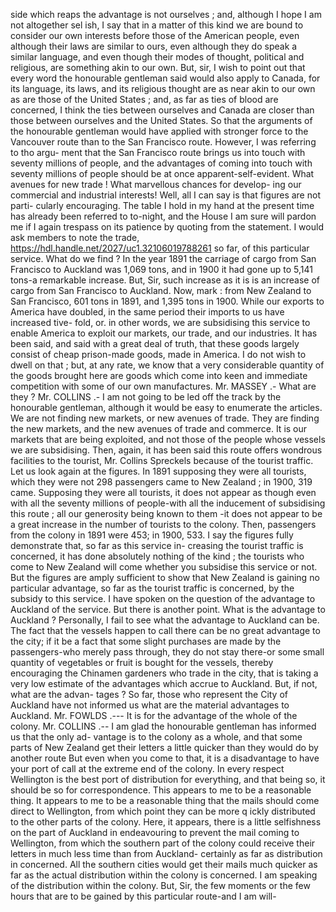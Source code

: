 side which reaps the advantage is not ourselves ; and, although I hope I am not altogether sel ish, I say that in a matter of this kind we are bound to consider our own interests before those of the American people, even although their laws are similar to ours, even although they do speak a similar language, and even though their modes of thought, political and religious, are something akin to our own. But, sir, I wish to point out that every word the honourable gentleman said would also apply to Canada, for its language, its laws, and its religious thought are as near akin to our own as are those of the United States ; and, as far as ties of blood are concerned, I think the ties between ourselves and Canada are closer than those between ourselves and the United States. So that the arguments of the honourable gentleman would have applied with stronger force to the Vancouver route than to the San Francisco route. However, I was referring to tho argu- ment that the San Francisco route brings us into touch with seventy millions of people, and the advantages of coming into touch with seventy millions of people should be at once apparent-self-evident. What avenues for new trade ! What marvellous chances for develop- ing our commercial and industrial interests! Well, all I can say is that figures are not parti- cularly encouraging. The table I hold in my hand at the present time has already been referred to to-night, and the House I am sure will pardon me if I again trespass on its patience by quoting from the statement. I would ask members to note the trade, https://hdl.handle.net/2027/uc1.32106019788261 so far, of this particular service. What do we find ? In the year 1891 the carriage of cargo from San Francisco to Auckland was 1,069 tons, and in 1900 it had gone up to 5,141 tons-a remarkable increase. But, Sir, such increase as it is is an increase of cargo from San Francisco to Auckland. Now, mark : from New Zealand to San Francisco, 601 tons in 1891, and 1,395 tons in 1900. While our exports to America have doubled, in the same period their imports to us have increased tive- fold, or. in other words, we are subsidising this service to enable America to exploit our markets, our trade, and our industries. It has been said, and said with a great deal of truth, that these goods largely consist of cheap prison-made goods, made in America. I do not wish to dwell on that ; but, at any rate, we know that a very considerable quantity of the goods brought here are goods which come into keen and immediate competition with some of our own manufactures. Mr. MASSEY .- What are they ? Mr. COLLINS .- I am not going to be led off the track by the honourable gentleman, although it would be easy to enumerate the articles. We are not finding new markets, or new avenues of trade. They are finding the new markets, and the new avenues of trade and commerce. It is our markets that are being exploited, and not those of the people whose vessels we are subsidising. Then, again, it has been said this route offers wondrous facilities to the tourist, Mr. Collins Spreckels because of the tourist traffic. Let us look again at the figures. In 1891 supposing they were all tourists, which they were not 298 passengers came to New Zealand ; in 1900, 319 came. Supposing they were all tourists, it does not appear as though even with all the seventy millions of people-with all the inducement of subsidising this route ; all our generosity being known to them -it does not appear to be a great increase in the number of tourists to the colony. Then, passengers from the colony in 1891 were 453; in 1900, 533. I say the figures fully demonstrate that, so far as this service in- creasing the tourist traffic is concerned, it has done absolutely nothing of the kind ; the tourists who come to New Zealand will come whether you subsidise this service or not. But the figures are amply sufficient to show that New Zealand is gaining no particular advantage, so far as the tourist traffic is concerned, by the subsidy to this service. I have spoken on the question of the advantage to Auckland of the service. But there is another point. What is the advantage to Auckland ? Personally, I fail to see what the advantage to Auckland can be. The fact that the vessels happen to call there can be no great advantage to the city; if it be a fact that some slight purchases are made by the passengers-who merely pass through, they do not stay there-or some small quantity of vegetables or fruit is bought for the vessels, thereby encouraging the Chinamen gardeners who trade in the city, that is taking a very low estimate of the advantages which accrue to Auckland. But, if not, what are the advan- tages ? So far, those who represent the City of Auckland have not informed us what are the material advantages to Auckland. Mr. FOWLDS .--- It is for the advantage of the whole of the colony. Mr. COLLINS .-- I am glad the honourable gentleman has informed us that the only ad- vantage is to the colony as a whole, and that some parts of New Zealand get their letters a little quicker than they would do by another route But even when you come to that, it is a disadvantage to have your port of call at the extreme end of the colony. In every respect Wellington is the best port of distribution for everything, and that being so, it should be so for correspondence. This appears to me to be a reasonable thing. It appears to me to be a reasonable thing that the mails should come direct to Wellington, from which point they can be more q ickly distributed to the other parts of the colony. Here, it appears, there is a little selfishness on the part of Auckland in endeavouring to prevent the mail coming to Wellington, from which the southern part of the colony could receive their letters in much less time than from Auckland- certainly as far as distribution in concerned. All the southern cities would get their mails much quicker as far as the actual distribution within the colony is concerned. I am speaking of the distribution within the colony. But, Sir, the few moments or the few hours that are to be gained by this particular route-and I am will- 